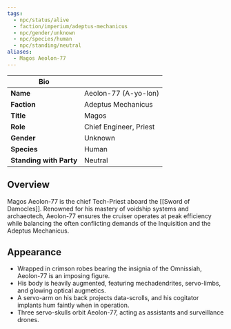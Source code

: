 ```yaml
---
tags:
  - npc/status/alive
  - faction/imperium/adeptus-mechanicus
  - npc/gender/unknown
  - npc/species/human
  - npc/standing/neutral
aliases:
  - Magos Aeolon-77
---
```


| Bio                     |                        |
| ----------------------- | ---------------------- |
| **Name**                | Aeolon-77 (A-yo-lon)   |
| **Faction**             | Adeptus Mechanicus     |
| **Title**               | Magos                  |
| **Role**                | Chief Engineer, Priest |
| **Gender**              | Unknown                |
| **Species**             | Human                  |
| **Standing with Party** | Neutral                |
## Overview
Magos Aeolon-77 is the chief Tech-Priest aboard the [[Sword of Damocles]]. Renowned for his mastery of voidship systems and archaeotech, Aeolon-77 ensures the cruiser operates at peak efficiency while balancing the often conflicting demands of the Inquisition and the Adeptus Mechanicus.

## Appearance
- Wrapped in crimson robes bearing the insignia of the Omnissiah, Aeolon-77 is an imposing figure.
- His body is heavily augmented, featuring mechadendrites, servo-limbs, and glowing optical augmetics.
- A servo-arm on his back projects data-scrolls, and his cogitator implants hum faintly when in operation.
- Three servo-skulls orbit Aeolon-77, acting as assistants and surveillance drones.

